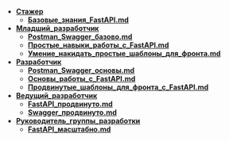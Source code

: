 

- **[Стажер](./Стажер/index)**
  - **[Базовые_знания_FastAPI.md](./Стажер/Базовые_знания_FastAPI.md)**
- **[Младший_разработчик](./Младший_разработчик/index)**
  - **[Postman_Swagger_базово.md](./Младший_разработчик/Postman_Swagger_базово.md)**
  - **[Простые_навыки_работы_с_FastAPI.md](./Младший_разработчик/Простые_навыки_работы_с_FastAPI.md)**
  - **[Умение_накидать_простые_шаблоны_для_фронта.md](./Младший_разработчик/Умение_накидать_простые_шаблоны_для_фронта.md)**
- **[Разработчик](./Разработчик/index)**
  - **[Postman_Swagger_основы.md](./Разработчик/Postman_Swagger_основы.md)**
  - **[Основы_работы_с_FastAPI.md](./Разработчик/Основы_работы_с_FastAPI.md)**
  - **[Продвинутые_шаблоны_для_фронта_с_FastAPI.md](./Разработчик/Продвинутые_шаблоны_для_фронта_с_FastAPI.md)**
- **[Ведущий_разработчик](./Ведущий_разработчик/index)**
  - **[FastAPI_продвинуто.md](./Ведущий_разработчик/FastAPI_продвинуто.md)**
  - **[Swagger_продвинуто.md](./Ведущий_разработчик/Swagger_продвинуто.md)**
- **[Руководитель_группы_разработки](./Руководитель_группы_разработки/index)**
  - **[FastAPI_масштабно.md](./Руководитель_группы_разработки/FastAPI_масштабно.md)**

